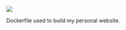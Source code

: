 [![](https://images.microbadger.com/badges/image/devinschulz/node-hugo-docker.svg)](https://microbadger.com/images/devinschulz/node-hugo-docker "Get your own image badge on microbadger.com")

Dockerfile used to build my personal website.

